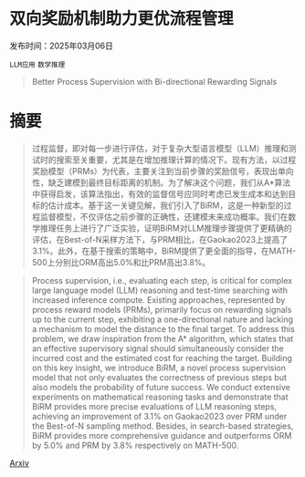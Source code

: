 # 双向奖励机制助力更优流程管理

发布时间：2025年03月06日

`LLM应用` `数学推理`

> Better Process Supervision with Bi-directional Rewarding Signals

# 摘要

> 过程监督，即对每一步进行评估，对于复杂大型语言模型（LLM）推理和测试时的搜索至关重要，尤其是在增加推理计算的情况下。现有方法，以过程奖励模型（PRMs）为代表，主要关注到当前步骤的奖励信号，表现出单向性，缺乏建模到最终目标距离的机制。为了解决这个问题，我们从A*算法中获得启发，该算法指出，有效的监督信号应同时考虑已发生成本和达到目标的估计成本。基于这一关键见解，我们引入了BiRM，这是一种新型的过程监督模型，不仅评估之前步骤的正确性，还建模未来成功概率。我们在数学推理任务上进行了广泛实验，证明BiRM对LLM推理步骤提供了更精确的评估，在Best-of-N采样方法下，与PRM相比，在Gaokao2023上提高了3.1%。此外，在基于搜索的策略中，BiRM提供了更全面的指导，在MATH-500上分别比ORM高出5.0%和比PRM高出3.8%。

> Process supervision, i.e., evaluating each step, is critical for complex large language model (LLM) reasoning and test-time searching with increased inference compute. Existing approaches, represented by process reward models (PRMs), primarily focus on rewarding signals up to the current step, exhibiting a one-directional nature and lacking a mechanism to model the distance to the final target. To address this problem, we draw inspiration from the A* algorithm, which states that an effective supervisory signal should simultaneously consider the incurred cost and the estimated cost for reaching the target. Building on this key insight, we introduce BiRM, a novel process supervision model that not only evaluates the correctness of previous steps but also models the probability of future success. We conduct extensive experiments on mathematical reasoning tasks and demonstrate that BiRM provides more precise evaluations of LLM reasoning steps, achieving an improvement of 3.1% on Gaokao2023 over PRM under the Best-of-N sampling method. Besides, in search-based strategies, BiRM provides more comprehensive guidance and outperforms ORM by 5.0% and PRM by 3.8% respectively on MATH-500.

[Arxiv](https://arxiv.org/abs/2503.04618)